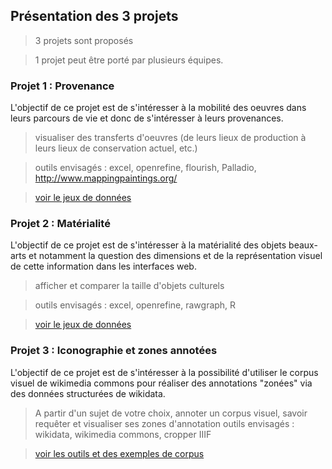 ## Présentation des 3 projets 

> 3 projets sont proposés

> 1 projet peut être porté par plusieurs équipes.

### Projet  1 :  Provenance

L'objectif de ce projet est de s'intéresser à la mobilité des oeuvres dans leurs parcours de vie et donc de s'intéresser à leurs provenances.
> visualiser des transferts d'oeuvres (de leurs lieux de production à leurs lieux de conservation actuel, etc.)

> outils envisagés : excel, openrefine, flourish, Palladio, http://www.mappingpaintings.org/

> [voir le jeux de données](datasets/datasetprovevance.md)


### Projet 2 : Matérialité

L'objectif de ce projet est de s'intéresser à la matérialité des objets beaux-arts et notamment la question des dimensions et de la représentation visuel de cette information dans les interfaces web.
> afficher et comparer la taille d'objets culturels

> outils envisagés : excel, openrefine, rawgraph, R

> [voir le jeux de données](datasets/datasetmaterialite.md)


### Projet 3 : Iconographie et zones annotées

L'objectif de ce projet est de s'intéresser à la possibilité d'utiliser le corpus visuel de wikimedia commons pour réaliser des annotations "zonées" via des données structurées de wikidata.
> A partir d'un sujet de votre choix, annoter un corpus visuel, savoir requêter et visualiser ses zones d'annotation
> outils envisagés : wikidata, wikimedia commons, cropper IIIF

> [voir les outils et des exemples de corpus](ressources/iconoZonesAnnotees.md)
